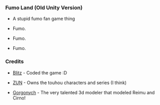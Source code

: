 ### Fumo Land (Old Unity Version)

* A stupid fumo fan game thing

* Fumo.

* Fumo.

* Fumo.

### Credits

* [Blitz](https://twitter.com/blitzdotcs) - Coded the game :D

* [ZUN](https://twitter.com/korindo) - Owns the touhou characters and series (I think)

* [Gorgonych](https://sketchfab.com/Gorgonych) - The very talented 3d modeler that modeled Reimu and Cirno!
